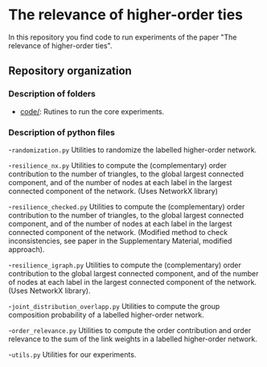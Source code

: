 # The relevance of higher-order ties

In this repository you find code to run experiments of the paper "The relevance of higher-order ties". 



## Repository organization

### Description of folders

- [code/](code/): Rutines to run the core experiments.

### Description of python files

-`randomization.py`
Utilities to randomize the labelled higher-order network.

-`resilience_nx.py`
Utilities to compute the (complementary) order contribution to the number of triangles, to the global largest connected component, and of the number of nodes at each label in the largest connected component of the network.
(Uses NetworkX library)

-`resilience_checked.py`
Utilities to compute the (complementary) order contribution to the number of triangles, to the global largest connected component, and of the number of nodes at each label in the largest connected component of the network.
(Modified method to check inconsistencies, see paper in the Supplementary Material, modified approach).

-`resilience_igraph.py`
Utilities to compute the (complementary) order contribution to the global largest connected component, and of the number of nodes at each label in the largest connected component of the network.
(Uses NetworkX library).

-`joint_distribution_overlapp.py`
Utilities to compute the group composition probability of a labelled higher-order network.

-`order_relevance.py`
Utilities to compute the order contribution and order relevance to the sum of the link weights in a labelled higher-order network.

-`utils.py`
Utilities for our experiments.



